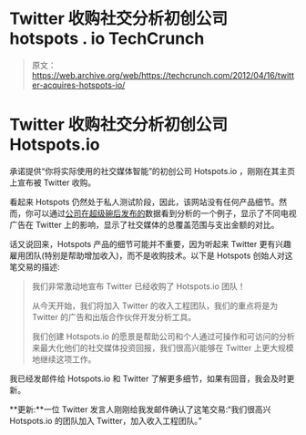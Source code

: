 # Twitter 收购社交分析初创公司 hotspots . io TechCrunch

> 原文：<https://web.archive.org/web/https://techcrunch.com/2012/04/16/twitter-acquires-hotspots-io/>

# Twitter 收购社交分析初创公司 Hotspots.io

承诺提供“你将实际使用的社交媒体智能”的初创公司 Hotspots.io ，刚刚在其主页上宣布被 Twitter 收购。

看起来 Hotspots 仍然处于私人测试阶段，因此，该网站没有任何产品细节。然而，你可以通过[公司在超级碗后发布的](https://web.archive.org/web/20221205202837/http://hotspots.io/superbowl)数据看到分析的一个例子，显示了不同电视广告在 Twitter 上的影响，显示了社交媒体的总覆盖范围与支出金额的对比。

话又说回来，Hotspots 产品的细节可能并不重要，因为听起来 Twitter 更有兴趣雇用团队(特别是帮助增加收入)，而不是收购技术。以下是 Hotspots 创始人对这笔交易的描述:

> 我们非常激动地宣布 Twitter 已经收购了 Hotspots.io 团队！
> 
> 从今天开始，我们将加入 Twitter 的收入工程团队，我们的重点将是为 Twitter 的广告和出版合作伙伴开发分析工具。
> 
> 我们创建 Hotspots.io 的愿景是帮助公司和个人通过可操作和可访问的分析来最大化他们的社交媒体投资回报，我们很高兴能够在 Twitter 上更大规模地继续这项工作。

我已经发邮件给 Hotspots.io 和 Twitter 了解更多细节，如果有回音，我会及时更新。

**更新:**一位 Twitter 发言人刚刚给我发邮件确认了这笔交易:“我们很高兴 Hotspots.io 的团队加入 Twitter，加入收入工程团队。”